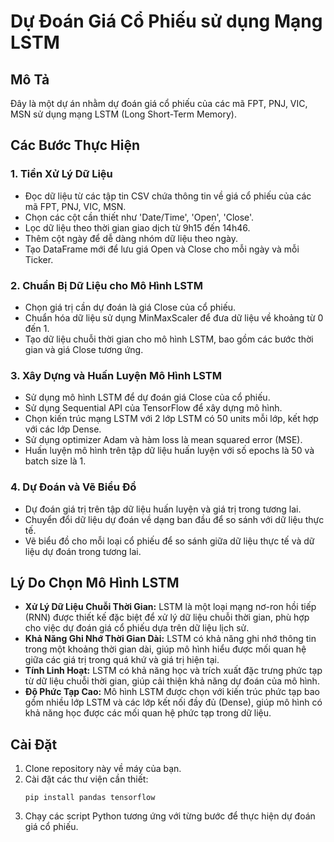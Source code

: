 # Dự Đoán Giá Cổ Phiếu sử dụng Mạng LSTM

## Mô Tả

Đây là một dự án nhằm dự đoán giá cổ phiếu của các mã FPT, PNJ, VIC, MSN sử dụng mạng LSTM (Long Short-Term Memory).

## Các Bước Thực Hiện

### 1. Tiền Xử Lý Dữ Liệu

- Đọc dữ liệu từ các tập tin CSV chứa thông tin về giá cổ phiếu của các mã FPT, PNJ, VIC, MSN.
- Chọn các cột cần thiết như 'Date/Time', 'Open', 'Close'.
- Lọc dữ liệu theo thời gian giao dịch từ 9h15 đến 14h46.
- Thêm cột ngày để dễ dàng nhóm dữ liệu theo ngày.
- Tạo DataFrame mới để lưu giá Open và Close cho mỗi ngày và mỗi Ticker.

### 2. Chuẩn Bị Dữ Liệu cho Mô Hình LSTM

- Chọn giá trị cần dự đoán là giá Close của cổ phiếu.
- Chuẩn hóa dữ liệu sử dụng MinMaxScaler để đưa dữ liệu về khoảng từ 0 đến 1.
- Tạo dữ liệu chuỗi thời gian cho mô hình LSTM, bao gồm các bước thời gian và giá Close tương ứng.

### 3. Xây Dựng và Huấn Luyện Mô Hình LSTM

- Sử dụng mô hình LSTM để dự đoán giá Close của cổ phiếu.
- Sử dụng Sequential API của TensorFlow để xây dựng mô hình.
- Chọn kiến trúc mạng LSTM với 2 lớp LSTM có 50 units mỗi lớp, kết hợp với các lớp Dense.
- Sử dụng optimizer Adam và hàm loss là mean squared error (MSE).
- Huấn luyện mô hình trên tập dữ liệu huấn luyện với số epochs là 50 và batch size là 1.

### 4. Dự Đoán và Vẽ Biểu Đồ

- Dự đoán giá trị trên tập dữ liệu huấn luyện và giá trị trong tương lai.
- Chuyển đổi dữ liệu dự đoán về dạng ban đầu để so sánh với dữ liệu thực tế.
- Vẽ biểu đồ cho mỗi loại cổ phiếu để so sánh giữa dữ liệu thực tế và dữ liệu dự đoán trong tương lai.

## Lý Do Chọn Mô Hình LSTM

- **Xử Lý Dữ Liệu Chuỗi Thời Gian:** LSTM là một loại mạng nơ-ron hồi tiếp (RNN) được thiết kế đặc biệt để xử lý dữ liệu chuỗi thời gian, phù hợp cho việc dự đoán giá cổ phiếu dựa trên dữ liệu lịch sử.
- **Khả Năng Ghi Nhớ Thời Gian Dài:** LSTM có khả năng ghi nhớ thông tin trong một khoảng thời gian dài, giúp mô hình hiểu được mối quan hệ giữa các giá trị trong quá khứ và giá trị hiện tại.
- **Tính Linh Hoạt:** LSTM có khả năng học và trích xuất đặc trưng phức tạp từ dữ liệu chuỗi thời gian, giúp cải thiện khả năng dự đoán của mô hình.
- **Độ Phức Tạp Cao:** Mô hình LSTM được chọn với kiến trúc phức tạp bao gồm nhiều lớp LSTM và các lớp kết nối đầy đủ (Dense), giúp mô hình có khả năng học được các mối quan hệ phức tạp trong dữ liệu.

## Cài Đặt

1. Clone repository này về máy của bạn.
2. Cài đặt các thư viện cần thiết:
    ```
    pip install pandas tensorflow
    ```
3. Chạy các script Python tương ứng với từng bước để thực hiện dự đoán giá cổ phiếu.

